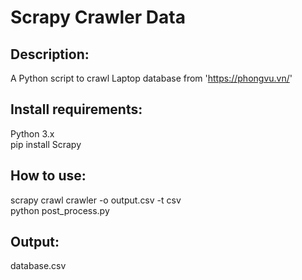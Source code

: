 # Scrapy Crawler Data
## Description:
A Python script to crawl Laptop database from 'https://phongvu.vn/'
## Install requirements:
Python 3.x <br/>
pip install Scrapy
## How to use: 
scrapy crawl crawler -o output.csv -t csv <br/>
python post_process.py
## Output:
database.csv
